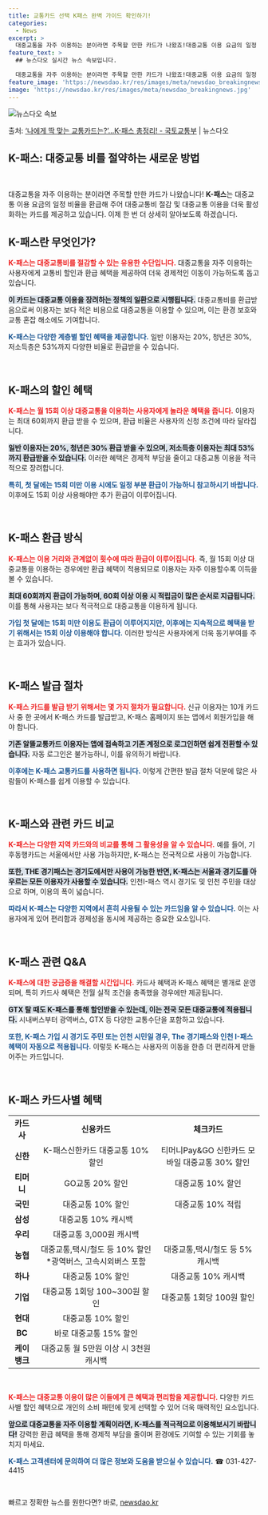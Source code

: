 ```yaml
---
title: 교통카드 선택 K패스 완벽 가이드 확인하기!
categories:
  - News
excerpt: >
  대중교통을 자주 이용하는 분이라면 주목할 만한 카드가 나왔죠!대중교통 이용 요금의 일정 비율을 환급해 주는 …
feature_text: >
  ## 뉴스다오 실시간 뉴스 속보입니다.

  대중교통을 자주 이용하는 분이라면 주목할 만한 카드가 나왔죠!대중교통 이용 요금의 일정 비율을 환급해 주는 …
feature_image: 'https://newsdao.kr/res/images/meta/newsdao_breakingnews.jpg'
image: 'https://newsdao.kr/res/images/meta/newsdao_breakingnews.jpg'
---
```


![뉴스다오 속보](https://newsdao.kr/res/images/meta/newsdao_breakingnews.jpg)

<p>출처: <a href="https://newsdao.kr/3794" rel="dofollow">‘나에게 딱 맞는 교통카드는?’…K-패스 총정리! - 국토교통부</a> | 뉴스다오</p>

<h2 data-ke-size="size26">K-패스: 대중교통 비를 절약하는 새로운 방법</h2>

<p data-ke-size="size16">&nbsp;</p>

대중교통을 자주 이용하는 분이라면 주목할 만한 카드가 나왔습니다! **K-패스**는 대중교통 이용 요금의 일정 비율을 환급해 주어 대중교통비 절감 및 대중교통 이용을 더욱 활성화하는 카드를 제공하고 있습니다. 이제 한 번 더 상세히 알아보도록 하겠습니다.

<h2 data-ke-size="size26">K-패스란 무엇인가?</h2>

<b><span style="color: #ee2323;">K-패스는 대중교통비를 절감할 수 있는 유용한 수단입니다.</span></b> 대중교통을 자주 이용하는 사용자에게 교통비 할인과 환급 혜택을 제공하여 더욱 경제적인 이동이 가능하도록 돕고 있습니다. 

<b><span style="background-color: #21538527;">이 카드는 대중교통 이용을 장려하는 정책의 일환으로 시행됩니다.</span></b> 대중교통비를 환급받음으로써 이용자는 보다 적은 비용으로 대중교통을 이용할 수 있으며, 이는 환경 보호와 교통 혼잡 해소에도 기여합니다.

<b><span style="color: #1a5490;">K-패스는 다양한 계층별 할인 혜택을 제공합니다.</span></b> 일반 이용자는 20%, 청년은 30%, 저소득층은 53%까지 다양한 비율로 환급받을 수 있습니다. 

<p data-ke-size="size16">&nbsp;</p>

<h2 data-ke-size="size26">K-패스의 할인 혜택</h2>

<b><span style="color: #ee2323;">K-패스는 월 15회 이상 대중교통을 이용하는 사용자에게 놀라운 혜택을 줍니다.</span></b> 이용자는 최대 60회까지 환급 받을 수 있으며, 환급 비율은 사용자의 신청 조건에 따라 달라집니다.

<b><span style="background-color: #21538527;">일반 이용자는 20%, 청년은 30% 환급 받을 수 있으며, 저소득층 이용자는 최대 53%까지 환급받을 수 있습니다.</span></b> 이러한 혜택은 경제적 부담을 줄이고 대중교통 이용을 적극적으로 장려합니다.

<b><span style="color: #1a5490;">특히, 첫 달에는 15회 미만 이용 시에도 일정 부분 환급이 가능하니 참고하시기 바랍니다.</span></b> 이후에도 15회 이상 사용해야만 추가 환급이 이루어집니다.

<p data-ke-size="size16">&nbsp;</p>

<h2 data-ke-size="size26">K-패스 환급 방식</h2>

<b><span style="color: #ee2323;">K-패스는 이용 거리와 관계없이 횟수에 따라 환급이 이루어집니다.</span></b> 즉, 월 15회 이상 대중교통을 이용하는 경우에만 환급 혜택이 적용되므로 이용자는 자주 이용할수록 이득을 볼 수 있습니다.

<b><span style="background-color: #21538527;">최대 60회까지 환급이 가능하며, 60회 이상 이용 시 적립금이 많은 순서로 지급됩니다.</span></b> 이를 통해 사용자는 보다 적극적으로 대중교통을 이용하게 됩니다.

<b><span style="color: #1a5490;">가입 첫 달에는 15회 미만 이용도 환급이 이루어지지만, 이후에는 지속적으로 혜택을 받기 위해서는 15회 이상 이용해야 합니다.</span></b> 이러한 방식은 사용자에게 더욱 동기부여를 주는 효과가 있습니다.

<p data-ke-size="size16">&nbsp;</p>

<h2 data-ke-size="size26">K-패스 발급 절차</h2>

<b><span style="color: #ee2323;">K-패스 카드를 발급 받기 위해서는 몇 가지 절차가 필요합니다.</span></b> 신규 이용자는 10개 카드사 중 한 곳에서 K-패스 카드를 발급받고, K-패스 홈페이지 또는 앱에서 회원가입을 해야 합니다.

<b><span style="background-color: #21538527;">기존 알뜰교통카드 이용자는 앱에 접속하고 기존 계정으로 로그인하면 쉽게 전환할 수 있습니다.</span></b> 자동 로그인은 불가능하니, 이를 유의하기 바랍니다.

<b><span style="color: #1a5490;">이후에는 K-패스 교통카드를 사용하면 됩니다.</span></b> 이렇게 간편한 발급 절차 덕분에 많은 사람들이 K-패스를 쉽게 이용할 수 있습니다.

<p data-ke-size="size16">&nbsp;</p>

<h2 data-ke-size="size26">K-패스와 관련 카드 비교</h2>

<b><span style="color: #ee2323;">K-패스는 다양한 지역 카드와의 비교를 통해 그 활용성을 알 수 있습니다.</span></b> 예를 들어, 기후동행카드는 서울에서만 사용 가능하지만, K-패스는 전국적으로 사용이 가능합니다.

<b><span style="background-color: #21538527;">또한, THE 경기패스는 경기도에서만 사용이 가능한 반면, K-패스는 서울과 경기도를 아우르는 모든 이용자가 사용할 수 있습니다.</span></b> 인천I-패스 역시 경기도 및 인천 주민을 대상으로 하며, 이용의 폭이 넓습니다.

<b><span style="color: #1a5490;">따라서 K-패스는 다양한 지역에서 흔히 사용될 수 있는 카드임을 알 수 있습니다.</span></b> 이는 사용자에게 있어 편리함과 경제성을 동시에 제공하는 중요한 요소입니다.

<p data-ke-size="size16">&nbsp;</p>

<h2 data-ke-size="size26">K-패스 관련 Q&A</h2>

<b><span style="color: #ee2323;">K-패스에 대한 궁금증을 해결할 시간입니다.</span></b> 카드사 혜택과 K-패스 혜택은 별개로 운영되며, 특히 카드사 혜택은 전월 실적 조건을 충족했을 경우에만 제공됩니다.

<b><span style="background-color: #21538527;">GTX 탈 때도 K-패스를 통해 할인받을 수 있는데, 이는 전국 모든 대중교통에 적용됩니다.</span></b> 시내버스부터 광역버스, GTX 등 다양한 교통수단을 포함하고 있습니다.

<b><span style="color: #1a5490;">또한, K-패스 가입 시 경기도 주민 또는 인천 시민일 경우, The 경기패스와 인천 I-패스 혜택이 자동으로 적용됩니다.</span></b> 이렇듯 K-패스는 사용자의 이동을 한층 더 편리하게 만들어주는 카드입니다.

<p data-ke-size="size16">&nbsp;</p>

<h2 data-ke-size="size26">K-패스 카드사별 혜택</h2>

<table>
<tr>
<td style="text-align: center; height: 17px;"><b>카드사</b></td>
<td style="text-align: center; height: 17px;"><b>신용카드</b></td>
<td style="text-align: center; height: 17px;"><b>체크카드</b></td>
</tr>
<tr>
<td style="text-align: center; height: 17px;"><b>신한</b></td>
<td style="text-align: center; height: 17px;">K-패스신한카드 대중교통 10% 할인</td>
<td style="text-align: center; height: 17px;">티머니Pay&GO 신한카드 모바일 대중교통 30% 할인</td>
</tr>
<tr>
<td style="text-align: center; height: 17px;"><b>티머니</b></td>
<td style="text-align: center; height: 17px;">GO교통 20% 할인</td>
<td style="text-align: center; height: 17px;">대중교통 10% 할인</td>
</tr>
<tr>
<td style="text-align: center; height: 17px;"><b>국민</b></td>
<td style="text-align: center; height: 17px;">대중교통 10% 할인</td>
<td style="text-align: center; height: 17px;">대중교통 10% 적립</td>
</tr>
<tr>
<td style="text-align: center; height: 17px;"><b>삼성</b></td>
<td style="text-align: center; height: 17px;">대중교통 10% 캐시백</td>
<td style="text-align: center; height: 17px;"></td>
</tr>
<tr>
<td style="text-align: center; height: 17px;"><b>우리</b></td>
<td style="text-align: center; height: 17px;">대중교통 3,000원 캐시백</td>
<td style="text-align: center; height: 17px;"></td>
</tr>
<tr>
<td style="text-align: center; height: 17px;"><b>농협</b></td>
<td style="text-align: center; height: 17px;">대중교통,택시/철도 등 10% 할인 *광역버스, 고속시외버스 포함</td>
<td style="text-align: center; height: 17px;">대중교통,택시/철도 등 5% 캐시백</td>
</tr>
<tr>
<td style="text-align: center; height: 17px;"><b>하나</b></td>
<td style="text-align: center; height: 17px;">대중교통 10% 할인</td>
<td style="text-align: center; height: 17px;">대중교통 10% 캐시백</td>
</tr>
<tr>
<td style="text-align: center; height: 17px;"><b>기업</b></td>
<td style="text-align: center; height: 17px;">대중교통 1회당 100~300원 할인</td>
<td style="text-align: center; height: 17px;">대중교통 1회당 100원 할인</td>
</tr>
<tr>
<td style="text-align: center; height: 17px;"><b>현대</b></td>
<td style="text-align: center; height: 17px;">대중교통 10% 할인</td>
<td style="text-align: center; height: 17px;"></td>
</tr>
<tr>
<td style="text-align: center; height: 17px;"><b>BC</b></td>
<td style="text-align: center; height: 17px;">바로 대중교통 15% 할인</td>
<td style="text-align: center; height: 17px;"></td>
</tr>
<tr>
<td style="text-align: center; height: 17px;"><b>케이뱅크</b></td>
<td style="text-align: center; height: 17px;">대중교통 월 5만원 이상 시 3천원 캐시백</td>
<td style="text-align: center; height: 17px;"></td>
</tr>
</table>

<p data-ke-size="size16">&nbsp;</p>

<b><span style="color: #ee2323;">K-패스는 대중교통 이용이 많은 이들에게 큰 혜택과 편리함을 제공합니다.</span></b> 다양한 카드사별 할인 혜택으로 개인의 소비 패턴에 맞게 선택할 수 있어 더욱 매력적인 요소입니다.

<b><span style="background-color: #21538527;">앞으로 대중교통을 자주 이용할 계획이라면, K-패스를 적극적으로 이용해보시기 바랍니다!</span></b> 강력한 환급 혜택을 통해 경제적 부담을 줄이며 환경에도 기여할 수 있는 기회를 놓치지 마세요.

<b><span style="color: #1a5490;">K-패스 고객센터에 문의하여 더 많은 정보와 도움을 받으실 수 있습니다.</span></b> ☎ 031-427-4415

<p data-ke-size="size16">&nbsp;</p> 

빠르고 정확한 뉴스를 원한다면? 바로, <a href="https://newsdao.kr" rel="dofollow">newsdao.kr</a>


